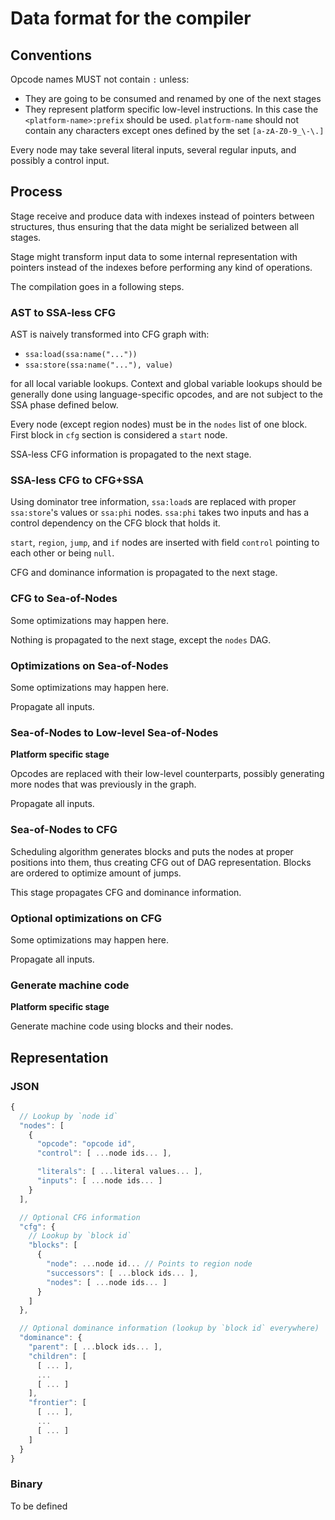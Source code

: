 # Data format for the compiler

## Conventions

Opcode names MUST not contain `:` unless:

* They are going to be consumed and renamed by one of the next stages
* They represent platform specific low-level instructions. In this case the
  `<platform-name>:prefix` should be used. `platform-name` should not contain
  any characters except ones defined by the set `[a-zA-Z0-9_\-\.]`

Every node may take several literal inputs, several regular inputs, and
possibly a control input.

## Process

Stage receive and produce data with indexes instead of pointers between
structures, thus ensuring that the data might be serialized between all stages.

Stage might transform input data to some internal representation with pointers
instead of the indexes before performing any kind of operations.

The compilation goes in a following steps.

### AST to SSA-less CFG

AST is naively transformed into CFG graph with:

* `ssa:load(ssa:name("..."))`
* `ssa:store(ssa:name("..."), value)`

for all local variable lookups. Context and global variable lookups should be
generally done using language-specific opcodes, and are not subject to the SSA
phase defined below.

Every node (except region nodes) must be in the `nodes` list of one block. First
block in `cfg` section is considered a `start` node.

SSA-less CFG information is propagated to the next stage.

### SSA-less CFG to CFG+SSA

Using dominator tree information, `ssa:load`s are replaced with proper
`ssa:store`'s values or `ssa:phi` nodes. `ssa:phi` takes two inputs and
has a control dependency on the CFG block that holds it.

`start`, `region`, `jump`, and `if` nodes are inserted with field
`control` pointing to each other or being `null`.

CFG and dominance information is propagated to the next stage.

### CFG to Sea-of-Nodes

Some optimizations may happen here.

Nothing is propagated to the next stage, except the `nodes` DAG.

### Optimizations on Sea-of-Nodes

Some optimizations may happen here.

Propagate all inputs.

### Sea-of-Nodes to Low-level Sea-of-Nodes

**Platform specific stage**

Opcodes are replaced with their low-level counterparts, possibly generating more
nodes that was previously in the graph.

Propagate all inputs.

### Sea-of-Nodes to CFG

Scheduling algorithm generates blocks and puts the nodes at proper
positions into them, thus creating CFG out of DAG representation. Blocks are
ordered to optimize amount of jumps.

This stage propagates CFG and dominance information.

### Optional optimizations on CFG

Some optimizations may happen here.

Propagate all inputs.

### Generate machine code

**Platform specific stage**

Generate machine code using blocks and their nodes.

## Representation

### JSON

```js
{
  // Lookup by `node id`
  "nodes": [
    {
      "opcode": "opcode id",
      "control": [ ...node ids... ],

      "literals": [ ...literal values... ],
      "inputs": [ ...node ids... ]
    }
  ],

  // Optional CFG information
  "cfg": {
    // Lookup by `block id`
    "blocks": [
      {
        "node": ...node id... // Points to region node
        "successors": [ ...block ids... ],
        "nodes": [ ...node ids... ]
      }
    ]
  },

  // Optional dominance information (lookup by `block id` everywhere)
  "dominance": {
    "parent": [ ...block ids... ],
    "children": [
      [ ... ],
      ...
      [ ... ]
    ],
    "frontier": [
      [ ... ],
      ...
      [ ... ]
    ]
  }
}
```

### Binary

To be defined
